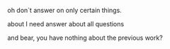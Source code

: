 oh don`t answer on only certain things.

about I need answer about all questions

and bear, you have nothing about the previous work?
